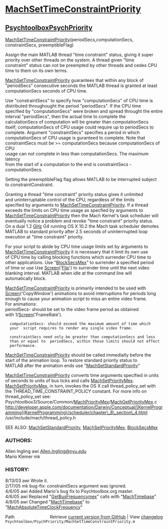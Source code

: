 # [MachSetTimeConstraintPriority](MachSetTimeConstraintPriority)
## [Psychtoolbox](Psychtoolbox)[PsychPriority](PsychPriority)

[MachSetTimeConstraintPriority](MachSetTimeConstraintPriority)(periodSecs,computationSecs, constraintSecs, preemptibleFlag)  
  
Assign the main MATLAB thread "time constraint" status, giving it super  
priority  over other threads on the system.  A thread given "time  
constraint" status  can not be preempted by other threads and cedes CPU  
time to them on its own terms.    
  
 [MachSetTimeConstraintPriority](MachSetTimeConstraintPriority) guarantees that within any block of   
"periodSecs" consecutive seconds the MATLAB thread is granted at least  
computationSecs seconds of CPU time.    
  
Use "constraintSecs" to specify how  "computationSecs" of CPU time is  
distributed throughought  the period "periodSecs". If the CPU time  
specified by "computationSecs" were broken and spread throught the entire  
interval "periodSecs", then the actual time to complete the  
calculationSecs of computation will be greater than computationSecs  
itself;    computationSecs of CPU usage could require up to periodSecs to  
complete. Argument "constraintSecs" specifies a period in which  
computationSecs of CPU usage  is guranteed  to complete.  Note that  
constraintSecs must be \>= computationSecs because computationSecs of CPU  
usage can not complete in less than  computationSecs. The maximum latency  
from the start of a computation to the end is constraintSecs -  
computationSecs.  
  
Setting the preemptibleFlag flag allows MATLAB to be interrupted subject  
to constraintConstraint.     
  
Granting a thread "time constraint" priority status gives it unlimited  
and uninterruptable   control of the CPU, regardless of the limits  
specified by arguments to [MachSetTimeConstraintPriority](MachSetTimeConstraintPriority).  If a thread  
exceeds the limits on CPU time usage as specfied  by arguments to  
[MachSetTimeConstraintPriority](MachSetTimeConstraintPriority) then the Mach Kernel's task  scheduler will  
eventually notice a problem and revoke "time constraint" priority status.  
On a dual 1.2 [GHz](GHz) G4 running OS X 10.2 the Mach task scheduler demotes  
MATLAB to standard priority after 2.5 seconds of uninterrrupted loop  
execution at "time constraint" priority.     
  
For your script to abide  by CPU time usage limits set by arguments to  
[MachSetTimeConstraintPriority](MachSetTimeConstraintPriority) it is necessary that it limit its own use  
of CPU time by calling blocking functions which surrender CPU time to  
other applications.    Use "[BlockSecsMex](BlockSecsMex)" to surrender a specified period  
of time or use  Use [Screen](Screen)('[Flip](Flip)') to surrender time until the next video  
blanking interval. MATLAB when idle at the command line will  
automatically block.  
  
[MachSetTimeConstraintPriority](MachSetTimeConstraintPriority) is primarily intended to be used with   
[Screen](Screen)('CopyWindow') animations to avoid interruptions for periods long  
enough to cause your animation script to miss an entire video frame.    
For animations:  
      periodSecs- should be set to the video frame period as obtained  
      with 1/[Screen](Screen)('FrameRate').  
  
      computationSecs- should exceed the maximum amount of time which  
      your  script requires to render any single video frame.   
  
      constraintSecs need only be greater than computationSecs and less  
      than or equal to  periodSecs, within those limits should not effect  
      performance.      
  
[MachSetTimeConstraintPriority](MachSetTimeConstraintPriority) should be called immediatly before the  
start of  the animation loop.  To restore standard priority status to  
MATLAB after the  animation ends use "[MachSetStandardPriority](MachSetStandardPriority)"  
  
[MachSetTimeConstraintPriority](MachSetTimeConstraintPriority) converts time arguments specified in units  
of seconds to units of bus ticks and calls [MachSetPriorityMex](MachSetPriorityMex).  
[MachSetPriorityMex](MachSetPriorityMex), in turn, invokes the OS X call thread\_policy\_set with  
the THREAD\_TIME\_CONSTRAINT\_POLICY constant. For more info on  
thread\_policy\_set see:  
  Psychtoolbox3/Source/Common/[MachPriorityMex](MachPriorityMex)/[MachGetPriorityMex](MachGetPriorityMex).c  
  http://developer.apple.com/documentation/Darwin/Conceptual/[KernelProgramming](KernelProgramming)/scheduler/chapter\_8\_section\_4.html  
  /usr/include/mach/thread\_policy.h   
  
SEE ALSO: [MachSetStandardPriority](MachSetStandardPriority), [MachSetPriorityMex](MachSetPriorityMex), [BlockSecsMex](BlockSecsMex)  
  
### AUTHORS:  
Allen Ingling     awi     Allen.Ingling@nyu.edu  
Mario Kleiner     mk  
  
### HISTORY:   
8/13/03   awi     Wrote it.  
2/17/05   mk      bug-fix: constraintSecs argument was ignored.  
4/6/05    awi     Added Mario's bug fix to Psychtoolbox.org master.  
4/6/05    awi     Replaced "[GetBusFrequencymex](GetBusFrequencymex)" calls with "[MachTimebase](MachTimebase)"  
4/8/05    awi     Changed "[MachTimebase](MachTimebase)" to "[MachAbsoluteTimeClockFrequency](MachAbsoluteTimeClockFrequency)"  




<div class="code_header" style="text-align:right;">
  <span style="float:left;">Path&nbsp;&nbsp;</span> <span class="counter">Retrieve <a href=
  "https://raw.github.com/Psychtoolbox-3/Psychtoolbox-3/beta/Psychtoolbox/PsychPriority/MachSetTimeConstraintPriority.m">current version from GitHub</a> | View <a href=
  "https://github.com/Psychtoolbox-3/Psychtoolbox-3/commits/beta/Psychtoolbox/PsychPriority/MachSetTimeConstraintPriority.m">changelog</a></span>
</div>
<div class="code">
  <code>Psychtoolbox/PsychPriority/MachSetTimeConstraintPriority.m</code>
</div>

